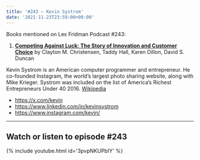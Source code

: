 ```yaml
---
title: '#243 – Kevin Systrom'
date: '2021-11-23T23:59:00+00:00'
---
```


Books mentioned on Lex Fridman Podcast #243:

1. <b><a href="https://amzn.to/3WXYctt" target="_blank" rel="sponsored noopener noreferrer">Competing Against Luck: The Story of Innovation and Customer Choice</a></b> by Clayton M. Christensen, Taddy Hall, Karen Dillon, David S. Duncan

<!--more-->

Kevin Systrom is an American computer programmer and entrepreneur. He co-founded Instagram, the world’s largest photo sharing website, along with Mike Krieger. Systrom was included on the list of America’s Richest Entrepreneurs Under 40 2016. <a href="https://en.wikipedia.org/wiki/Kevin_Systrom" target="_blank">Wikipedia</a>

- <a href="https://x.com/kevin" target="_blank">https://x.com/kevin</a>
- <a href="https://www.linkedin.com/in/kevinsystrom" target="_blank">https://www.linkedin.com/in/kevinsystrom</a>
- <a href="https://www.instagram.com/kevin/" target="_blank">https://www.instagram.com/kevin/</a>

- - - - - -

## Watch or listen to episode #243

{% include youtube.html id='3pvpNKUPbIY' %}